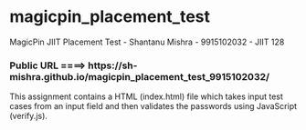 # magicpin_placement_test
MagicPin JIIT Placement Test - Shantanu Mishra - 9915102032 - JIIT 128

<h3> Public URL ====>    https://sh-mishra.github.io/magicpin_placement_test_9915102032/ </h3>

This assignment contains a HTML (index.html) file which takes input test cases from an input field and then validates the passwords using JavaScript (verify.js).

